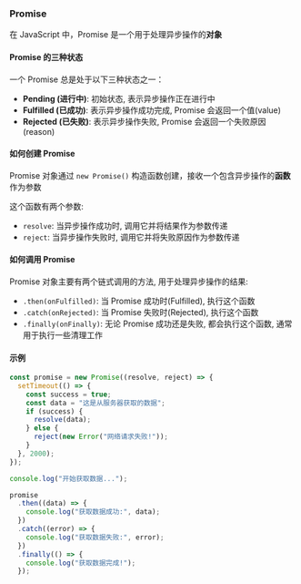 ### Promise

在 JavaScript 中，Promise 是一个用于处理异步操作的**对象**

#### Promise 的三种状态

一个 Promise 总是处于以下三种状态之一：

- **Pending (进行中)**: 初始状态, 表示异步操作正在进行中
- **Fulfilled (已成功)**: 表示异步操作成功完成, Promise 会返回一个值(value)
- **Rejected (已失败)**: 表示异步操作失败, Promise 会返回一个失败原因(reason)

#### 如何创建 Promise

Promise 对象通过 `new Promise()` 构造函数创建，接收一个包含异步操作的**函数**作为参数

这个函数有两个参数:

- `resolve`: 当异步操作成功时, 调用它并将结果作为参数传递
- `reject`: 当异步操作失败时, 调用它并将失败原因作为参数传递

#### 如何调用 Promise

Promise 对象主要有两个链式调用的方法, 用于处理异步操作的结果:

- `.then(onFulfilled)`: 当 Promise 成功时(Fulfilled), 执行这个函数
- `.catch(onRejected)`: 当 Promise 失败时(Rejected), 执行这个函数
- `.finally(onFinally)`: 无论 Promise 成功还是失败, 都会执行这个函数, 通常用于执行一些清理工作

#### 示例

```javascript
const promise = new Promise((resolve, reject) => {
  setTimeout(() => {
    const success = true;
    const data = "这是从服务器获取的数据";
    if (success) {
      resolve(data);
    } else {
      reject(new Error("网络请求失败!"));
    }
  }, 2000);
});

console.log("开始获取数据...");

promise
  .then((data) => {
    console.log("获取数据成功:", data);
  })
  .catch((error) => {
    console.log("获取数据失败:", error);
  })
  .finally(() => {
    console.log("获取数据完成!");
  });
```
